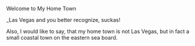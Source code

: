 Welcome to My Home Town

_Las Vegas and you better recognize, suckas!

Also, I would like to say, that my home town is not Las Vegas, but in fact a small coastal town on the eastern sea board. 